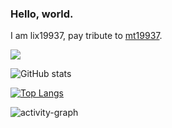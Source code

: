 ### Hello, world.    

I am lix19937, pay tribute to [mt19937](https://www.intel.com/content/www/us/en/docs/onemkl/developer-reference-vector-statistics-notes/2021-1/mt19937.html).  

<img src="https://readme-typing-svg.herokuapp.com/?lines=Image%20Processing;OCR;NN%20Deploy&font=Roboto" />

![GitHub stats](https://github-readme-stats.vercel.app/api?username=lix19937&show_icons=true&count_private=true)   


[![Top Langs](https://github-readme-stats.vercel.app/api/top-langs/?username=lix19937)](https://github.com/anuraghazra/github-readme-stats)  


![activity-graph](https://github-readme-activity-graph.cyclic.app/graph?username=lix19937)    




 

